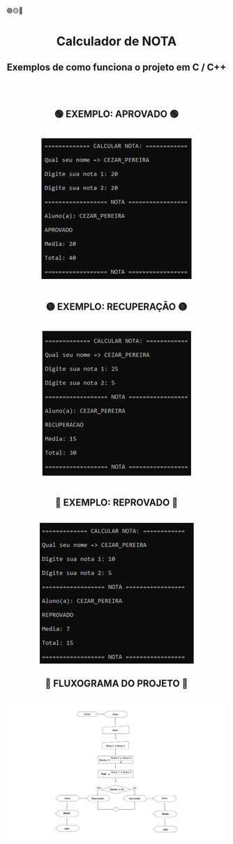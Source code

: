 🟢🟡🔴

<h1 style="text-align: center;">Calculador de NOTA </h1>
<h2 style="text-align: center;">Exemplos de como funciona o projeto em C / C++</h3>
<br>


<br>
<div style="display:flex; justify-content:center;">
    <div>
        <h2  style="display:flex; justify-content:center; aling-items:center;">🟢 EXEMPLO: APROVADO 🟢</h2>
        <br>
        <img src="img/aprovado.png" alt="img_aprovado">
    </div>
</div>

<br>
<div style="display:flex; justify-content:center;">
    <div>
        <h2  style="display:flex; justify-content:center; aling-items:center;">🟡 EXEMPLO: RECUPERAÇÃO 🟡 </h2>
        <br>
        <img src="img/recuperação.png" alt="img_recuperação">
    </div>
</div>

<br>
<div style="display:flex; justify-content:center;">
    <div>
        <h2  style="display:flex; justify-content:center; aling-items:center;">🔴 EXEMPLO: REPROVADO 🔴 </h2>
        <br>
        <img src="img/reprovado.png" alt="img_reprovado">
    </div>
</div>

<div style="display:flex; justify-content:center;">
    <div>
        <h2  style="display:flex; justify-content:center; aling-items:center;">📌 FLUXOGRAMA DO PROJETO 📌</h2>
        <br>
        <img src="img/fluxograma.png" alt="img_fluxograma">
    </div>
</div>
